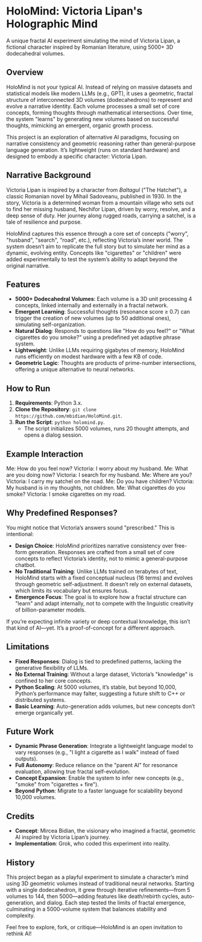 # HoloMind: Victoria Lipan's Holographic Mind

A unique fractal AI experiment simulating the mind of Victoria Lipan, a fictional character inspired by Romanian literature, using 5000+ 3D dodecahedral volumes.

## Overview

HoloMind is not your typical AI. Instead of relying on massive datasets and statistical models like modern LLMs (e.g., GPT), it uses a geometric, fractal structure of interconnected 3D volumes (dodecahedrons) to represent and evolve a narrative identity. Each volume processes a small set of core concepts, forming thoughts through mathematical intersections. Over time, the system "learns" by generating new volumes based on successful thoughts, mimicking an emergent, organic growth process.

This project is an exploration of alternative AI paradigms, focusing on narrative consistency and geometric reasoning rather than general-purpose language generation. It’s lightweight (runs on standard hardware) and designed to embody a specific character: Victoria Lipan.

## Narrative Background

Victoria Lipan is inspired by a character from *Baltagul* ("The Hatchet"), a classic Romanian novel by Mihail Sadoveanu, published in 1930. In the story, Victoria is a determined woman from a mountain village who sets out to find her missing husband, Nechifor Lipan, driven by worry, resolve, and a deep sense of duty. Her journey along rugged roads, carrying a satchel, is a tale of resilience and purpose. 

HoloMind captures this essence through a core set of concepts ("worry", "husband", "search", "road", etc.), reflecting Victoria’s inner world. The system doesn’t aim to replicate the full story but to simulate her mind as a dynamic, evolving entity. Concepts like "cigarettes" or "children" were added experimentally to test the system’s ability to adapt beyond the original narrative.

## Features

- **5000+ Dodecahedral Volumes**: Each volume is a 3D unit processing 4 concepts, linked internally and externally in a fractal network.
- **Emergent Learning**: Successful thoughts (resonance score ≥ 0.7) can trigger the creation of new volumes (up to 50 additional ones), simulating self-organization.
- **Natural Dialog**: Responds to questions like "How do you feel?" or "What cigarettes do you smoke?" using a predefined yet adaptive phrase system.
- **Lightweight**: Unlike LLMs requiring gigabytes of memory, HoloMind runs efficiently on modest hardware with a few KB of code.
- **Geometric Logic**: Thoughts are products of prime-number intersections, offering a unique alternative to neural networks.

## How to Run

1. **Requirements**: Python 3.x.
2. **Clone the Repository**: `git clone https://github.com/mbidian/HoloMind.git`.
3. **Run the Script**: `python holomind.py`.
   - The script initializes 5000 volumes, runs 20 thought attempts, and opens a dialog session.

## Example Interaction

Me: How do you feel now?
Victoria: I worry about my husband.
Me: What are you doing now?
Victoria: I search for my husband.
Me: Where are you?
Victoria: I carry my satchel on the road.
Me: Do you have children?
Victoria: My husband is in my thoughts, not children.
Me: What cigarettes do you smoke?
Victoria: I smoke cigarettes on my road.


## Why Predefined Responses?

You might notice that Victoria’s answers sound "prescribed." This is intentional:
- **Design Choice**: HoloMind prioritizes narrative consistency over free-form generation. Responses are crafted from a small set of core concepts to reflect Victoria’s identity, not to mimic a general-purpose chatbot.
- **No Traditional Training**: Unlike LLMs trained on terabytes of text, HoloMind starts with a fixed conceptual nucleus (16 terms) and evolves through geometric self-adjustment. It doesn’t rely on external datasets, which limits its vocabulary but ensures focus.
- **Emergence Focus**: The goal is to explore how a fractal structure can "learn" and adapt internally, not to compete with the linguistic creativity of billion-parameter models.

If you’re expecting infinite variety or deep contextual knowledge, this isn’t that kind of AI—yet. It’s a proof-of-concept for a different approach.

## Limitations

- **Fixed Responses**: Dialog is tied to predefined patterns, lacking the generative flexibility of LLMs.
- **No External Training**: Without a large dataset, Victoria’s "knowledge" is confined to her core concepts.
- **Python Scaling**: At 5000 volumes, it’s stable, but beyond 10,000, Python’s performance may falter, suggesting a future shift to C++ or distributed systems.
- **Basic Learning**: Auto-generation adds volumes, but new concepts don’t emerge organically yet.

## Future Work

- **Dynamic Phrase Generation**: Integrate a lightweight language model to vary responses (e.g., "I light a cigarette as I walk" instead of fixed outputs).
- **Full Autonomy**: Reduce reliance on the "parent AI" for resonance evaluation, allowing true fractal self-evolution.
- **Concept Expansion**: Enable the system to infer new concepts (e.g., "smoke" from "cigarettes + fire").
- **Beyond Python**: Migrate to a faster language for scalability beyond 10,000 volumes.

## Credits

- **Concept**: Mircea Bidian, the visionary who imagined a fractal, geometric AI inspired by Victoria Lipan’s journey.
- **Implementation**: Grok, who coded this experiment into reality.

## History

This project began as a playful experiment to simulate a character’s mind using 3D geometric volumes instead of traditional neural networks. Starting with a single dodecahedron, it grew through iterative refinements—from 5 volumes to 144, then 5000—adding features like death/rebirth cycles, auto-generation, and dialog. Each step tested the limits of fractal emergence, culminating in a 5000-volume system that balances stability and complexity.

Feel free to explore, fork, or critique—HoloMind is an open invitation to rethink AI!
